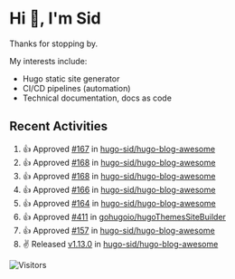 # Hi 👋, I'm Sid

Thanks for stopping by. 

My interests include:
- Hugo static site generator
- CI/CD pipelines (automation)
- Technical documentation, docs as code


## Recent Activities

<!--RECENT_ACTIVITY:start-->
1. 👍 Approved [#167](https://github.com/hugo-sid/hugo-blog-awesome/pull/167#pullrequestreview-1914330999) in [hugo-sid/hugo-blog-awesome](https://github.com/hugo-sid/hugo-blog-awesome)<br>
2. 👍 Approved [#168](https://github.com/hugo-sid/hugo-blog-awesome/pull/168#pullrequestreview-1914276507) in [hugo-sid/hugo-blog-awesome](https://github.com/hugo-sid/hugo-blog-awesome)<br>
3. 👍 Approved [#168](https://github.com/hugo-sid/hugo-blog-awesome/pull/168#pullrequestreview-1914276507) in [hugo-sid/hugo-blog-awesome](https://github.com/hugo-sid/hugo-blog-awesome)<br>
4. 👍 Approved [#166](https://github.com/hugo-sid/hugo-blog-awesome/pull/166#pullrequestreview-1914263040) in [hugo-sid/hugo-blog-awesome](https://github.com/hugo-sid/hugo-blog-awesome)<br>
5. 👍 Approved [#164](https://github.com/hugo-sid/hugo-blog-awesome/pull/164#pullrequestreview-1914251088) in [hugo-sid/hugo-blog-awesome](https://github.com/hugo-sid/hugo-blog-awesome)<br>
6. 👍 Approved [#411](https://github.com/gohugoio/hugoThemesSiteBuilder/pull/411#pullrequestreview-1844061773) in [gohugoio/hugoThemesSiteBuilder](https://github.com/gohugoio/hugoThemesSiteBuilder)<br>
7. 👍 Approved [#157](https://github.com/hugo-sid/hugo-blog-awesome/pull/157#pullrequestreview-1808630682) in [hugo-sid/hugo-blog-awesome](https://github.com/hugo-sid/hugo-blog-awesome)<br>
8. ✌️ Released [v1.13.0](https://github.com/hugo-sid/hugo-blog-awesome/releases/tag/v1.13.0) in [hugo-sid/hugo-blog-awesome](https://github.com/hugo-sid/hugo-blog-awesome)<br>
<!--RECENT_ACTIVITY:end-->

![Visitors](https://api.visitorbadge.io/api/visitors?path=https%3A%2F%2Fgithub.com%2Fhugo-sid%2Fhugo-sid&countColor=%2337d67a&style=flat&labelStyle=upper)

